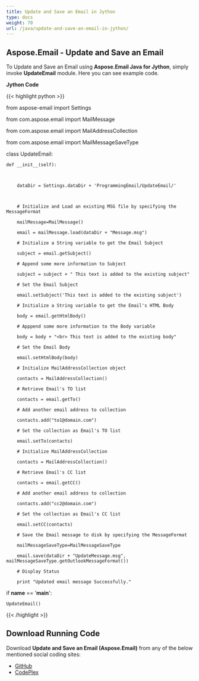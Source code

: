 ```yaml
---
title: Update and Save an Email in Jython
type: docs
weight: 70
url: /java/update-and-save-an-email-in-jython/
---
```


## **Aspose.Email - Update and Save an Email**
To Update and Save an Email using **Aspose.Email Java for Jython**, simply invoke **UpdateEmail** module. Here you can see example code.

**Jython Code**

{{< highlight python >}}

 from aspose-email import Settings

from com.aspose.email import MailMessage

from com.aspose.email import MailAddressCollection

from com.aspose.email import MailMessageSaveType

class UpdateEmail:

    def __init__(self):



        dataDir = Settings.dataDir + 'ProgrammingEmail/UpdateEmail/'



        # Initialize and Load an existing MSG file by specifying the MessageFormat

        mailMessage=MailMessage()

        email = mailMessage.load(dataDir + "Message.msg")

        # Initialize a String variable to get the Email Subject

        subject = email.getSubject()

        # Append some more information to Subject

        subject = subject + " This text is added to the existing subject"

        # Set the Email Subject

        email.setSubject('This text is added to the existing subject')

        # Initialize a String variable to get the Email's HTML Body

        body = email.getHtmlBody()

        # Apppend some more information to the Body variable

        body = body + "<br> This text is added to the existing body"

        # Set the Email Body

        email.setHtmlBody(body)

        # Initialize MailAddressCollection object

        contacts = MailAddressCollection()

        # Retrieve Email's TO list

        contacts = email.getTo()

        # Add another email address to collection

        contacts.add("to1@domain.com")

        # Set the collection as Email's TO list

        email.setTo(contacts)

        # Initialize MailAddressCollection

        contacts = MailAddressCollection()

        # Retrieve Email's CC list

        contacts = email.getCC()

        # Add another email address to collection

        contacts.add("cc2@domain.com")

        # Set the collection as Email's CC list

        email.setCC(contacts)

        # Save the Email message to disk by specifying the MessageFormat

        mailMessageSaveType=MailMessageSaveType

        email.save(dataDir + "UpdateMessage.msg", mailMessageSaveType.getOutlookMessageFormat())

        # Display Status

        print "Updated email message Successfully."





if __name__ == '__main__':        

    UpdateEmail()

{{< /highlight >}}
## **Download Running Code**
Download **Update and Save an Email (Aspose.Email)** from any of the below mentioned social coding sites:

- [GitHub](https://github.com/aspose-email/Aspose.Email-for-Java/releases/tag/Aspose.Email_Java_for_Jython-v1.0)
- [CodePlex](https://asposeemailjavajython.codeplex.com/releases/view/620655)
